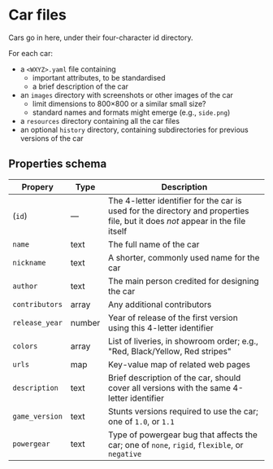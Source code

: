 # Car files

Cars go in here, under their four-character id directory.

For each car:

- a `<WXYZ>.yaml` file containing
    - important attributes, to be standardised
    - a brief description of the car
- an `images` directory with screenshots or other images of the car
    - limit dimensions to 800×800 or a similar small size?
    - standard names and formats might emerge (e.g., `side.png`)
- a `resources` directory containing all the car files
- an optional `history` directory, containing subdirectories for previous
  versions of the car


## Properties schema

| Propery | Type | Description |
| ---- | ---- | ---- |
| (`id`) | — | The 4-letter identifier for the car is used for the directory and properties file, but it does *not* appear in the file itself |
| `name` | text | The full name of the car |
| `nickname` | text | A shorter, commonly used name for the car |
| `author` | text | The main person credited for designing the car |
| `contributors` | array | Any additional contributors |
| `release_year` | number | Year of release of the first version using this 4-letter identifier |
| `colors` | array | List of liveries, in showroom order; e.g., "Red, Black/Yellow, Red stripes" |
| `urls` | map | Key-value map of related web pages |
| `description` | text | Brief description of the car, should cover all versions with the same 4-letter identifier |
| `game_version` | text | Stunts versions required to use the car; one of `1.0`, or `1.1` |
| `powergear` | text | Type of powergear bug that affects the car; one of `none`, `rigid`, `flexible`, or `negative` |

